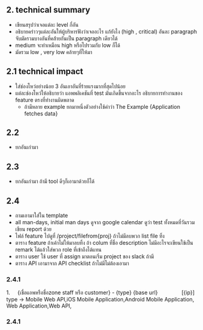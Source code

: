 ## 2. technical summary
- เขียนสรุปว่าเจอแต่ละ level กี่อัน
- อธิบายคร่าวๆแต่ละอันให้ผู้บริหารฟังว่าเจออะไร แก้ยังไง (high , critical) อันละ paragraph จับมัดรวมบางอันที่คล่้ายกันเป็น paragraph เดียวได้
- medium จะทำเหมือน high หรือไปรวมกับ low ก็ได้
- มัดรวม low , very low คล้ายๆที่ให้มา
## 2.1 technical impact
- ใส่ช่องโหว่อย่างน้อย 3 อันเอาอันที่ร้ายแรงมากที่สุดไปน้อย
- แต่ละช่องโหว่ให้อธิบายว่า  แอพพลิเคชันที่ test มันเกิดขึ้นจากอะไร อธิบายการทำงานของ feature ตรงที่ทำงานผิดพลาด
	- ถ้ามีหลาย example ยกมาหนึ่งตัวอย่างใช้คำว่า The Example {Application fetches data}


## 2.2
- ยกอันเก่ามา
## 2.3
- ยกอันเก่ามา ถ้ามี tool ดีๆก็เอามาด้วยก็ได้

## 2.4
- ถามเอามาใส่ใน template
- all man-days, initial man days ดูจาก google calendar ดูว่า test ทั้งหมดที่วันรวมเขียน report ด้วย
- ไฟล์ feature ไปดูที่ /project/filefrom{proj} ถ้าไม่มีลบพวก list file ทิ้ง
- ตาราง feature ถ้าเค้าไม่ให้มาลบทิ้ง ถ้า colum ที่ชื่อ description ไม่มีอะไรจะเขียนใช้เป็น remark ได้แล้วใส่พวก role ที่เข้าถึงได้แทน
- ตาราง user ใช้ user ที่ assign มาตอนเริ่ม project ของ slack ถ้ามี
- ตาราง API เอามาจาก API checklist ถ้าไม่มีไม่ต้องเอามา
### 2.4.1
1.     {เชื่อแอพหรือชื่อzone staff หรือ customer} - {type}
		{base url}                \[{ip}]
type -> Mobile Web API,iOS Mobile Application,Android Mobile Application, Web Application,Web API,
### 2.4.1
